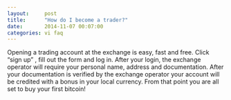```yaml
---
layout:     post
title:      "How do I become a trader?"
date:       2014-11-07 00:07:00
categories: vi faq
---
```


Opening a trading account at the exchange is easy, fast and free. Click “sign up” , fill out the form and log in.  After your login, the exchange operator will require your personal name, address and documentation. After your documentation is verified by the exchange operator your account will be credited with a bonus in your local currency. From that point you are all set to buy your first bitcoin!
